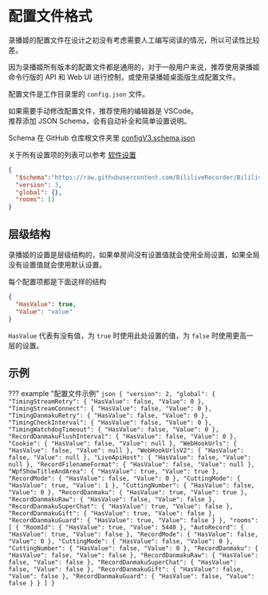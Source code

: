 # 配置文件格式

录播姬的配置文件在设计之初没有考虑需要人工编写阅读的情况，所以可读性比较差。

因为录播姬所有版本的配置文件都是通用的，对于一般用户来说，推荐使用录播姬命令行版的 API 和 Web UI 进行控制，或使用录播姬桌面版生成配置文件。

<!-- TODO -->

配置文件是工作目录里的 `config.json` 文件。

如果需要手动修改配置文件，推荐使用的编辑器是 VSCode。  
推荐添加 JSON Schema，会有自动补全和简单设置说明。

Schema 在 GitHub 仓库根文件夹里 [configV3.schema.json](https://raw.githubusercontent.com/BililiveRecorder/BililiveRecorder/dev/configV3.schema.json)

关于所有设置项的列表可以参考 [软件设置](/docs/basic/settings/)

```json
{
  "$schema":"https://raw.githubusercontent.com/BililiveRecorder/BililiveRecorder/dev/configV3.schema.json",
  "version": 3,
  "global": {},
  "rooms": []
}
```

## 层级结构

录播姬的设置是层级结构的，如果单房间没有设置值就会使用全局设置，如果全局没有设置值就会使用默认设置。

每个配置项都是下面这样的结构

```json
{
  "HasValue": true,
  "Value": "value"
}
```

`HasValue` 代表有没有值，为 `true` 时使用此处设置的值，为 `false` 时使用更高一层的设置。

## 示例

??? example "配置文件示例"
    ```json
    {
      "version": 2,
      "global": {
        "TimingStreamRetry": {
          "HasValue": false,
          "Value": 0
        },
        "TimingStreamConnect": {
          "HasValue": false,
          "Value": 0
        },
        "TimingDanmakuRetry": {
          "HasValue": false,
          "Value": 0
        },
        "TimingCheckInterval": {
          "HasValue": false,
          "Value": 0
        },
        "TimingWatchdogTimeout": {
          "HasValue": false,
          "Value": 0
        },
        "RecordDanmakuFlushInterval": {
          "HasValue": false,
          "Value": 0
        },
        "Cookie": {
          "HasValue": false,
          "Value": null
        },
        "WebHookUrls": {
          "HasValue": false,
          "Value": null
        },
        "WebHookUrlsV2": {
          "HasValue": false,
          "Value": null
        },
        "LiveApiHost": {
          "HasValue": false,
          "Value": null
        },
        "RecordFilenameFormat": {
          "HasValue": false,
          "Value": null
        },
        "WpfShowTitleAndArea": {
          "HasValue": true,
          "Value": true
        },
        "RecordMode": {
          "HasValue": false,
          "Value": 0
        },
        "CuttingMode": {
          "HasValue": true,
          "Value": 1
        },
        "CuttingNumber": {
          "HasValue": false,
          "Value": 0
        },
        "RecordDanmaku": {
          "HasValue": true,
          "Value": true
        },
        "RecordDanmakuRaw": {
          "HasValue": false,
          "Value": false
        },
        "RecordDanmakuSuperChat": {
          "HasValue": true,
          "Value": false
        },
        "RecordDanmakuGift": {
          "HasValue": true,
          "Value": false
        },
        "RecordDanmakuGuard": {
          "HasValue": true,
          "Value": false
        }
      },
      "rooms": [
        {
          "RoomId": {
            "HasValue": true,
            "Value": 5440
          },
          "AutoRecord": {
            "HasValue": true,
            "Value": false
          },
          "RecordMode": {
            "HasValue": false,
            "Value": 0
          },
          "CuttingMode": {
            "HasValue": false,
            "Value": 0
          },
          "CuttingNumber": {
            "HasValue": false,
            "Value": 0
          },
          "RecordDanmaku": {
            "HasValue": false,
            "Value": false
          },
          "RecordDanmakuRaw": {
            "HasValue": false,
            "Value": false
          },
          "RecordDanmakuSuperChat": {
            "HasValue": false,
            "Value": false
          },
          "RecordDanmakuGift": {
            "HasValue": false,
            "Value": false
          },
          "RecordDanmakuGuard": {
            "HasValue": false,
            "Value": false
          }
        }
      ]
    }
    ```

